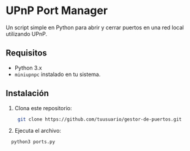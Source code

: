 # UPnP Port Manager

Un script simple en Python para abrir y cerrar puertos en una red local utilizando UPnP.

## Requisitos

- Python 3.x
- `miniupnpc` instalado en tu sistema.

## Instalación

1. Clona este repositorio:
   ```bash
    git clone https://github.com/tuusuario/gestor-de-puertos.git

2. Ejecuta el archivo:
  ```bash
    python3 ports.py
